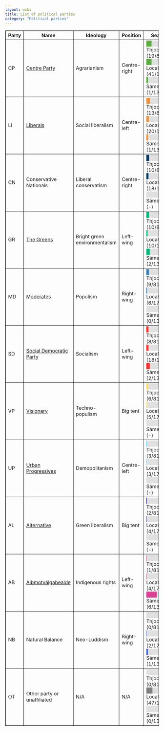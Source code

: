 ```yaml
---
layout: wiki
title: List of political parties
category: "Political parties"
---
```


<head>
    <meta charset="UTF-8">
    <meta name="viewport" content="width=device-width, initial-scale=1.0">
    <style>
        .composition-bar {
            display: flex;
            width: 100%;
            background-color: #e0e0e0;
        }
        .composition-bar div {
            height: 20px;
        }
        table {
            border-collapse: collapse; /* Combine borders */
        }
        th, td {
            border: 1px solid black; /* Set border color to black */
        }
    </style>
    <title>Political Parties</title>
</head>
<body>
<table border="1">
    <tr>
        <th>Party</th>
        <th>Name</th>
        <th>Ideology</th>
        <th>Position</th>
        <th>Seats</th>
    </tr>
    <tr>
        <td>CP</td>
        <td><a href="{{ '/about/centre' | relative_url }}">Centre Party</a></td>
        <td>Agrarianism</td>
        <td>Centre-right</td>
        <td>
            <div class="composition-bar">
                <div style="background-color:#5DAB43; width:23.46%;"></div>
            </div> Thjodting (19/81)<br>
            <div class="composition-bar">
                <div style="background-color:#5DAB43; width:23.56%;"></div>
            </div> Local (41/174)<br>
            <div class="composition-bar">
                <div style="background-color:#5DAB43; width:7.69%;"></div>
            </div> Sámedagi (1/13)
        </td>
    </tr>
    <tr>
        <td>LI</td>
        <td><a href="{{ '/about/liberals' | relative_url }}">Liberals</a></td>
        <td>Social liberalism</td>
        <td>Centre-left</td>
        <td>
            <div class="composition-bar">
                <div style="background-color:#E89445; width:16.05%;"></div>
            </div> Thjodting (13/81)<br>
            <div class="composition-bar">
                <div style="background-color:#E89445; width:11.49%;"></div>
            </div> Local (20/174)<br>
            <div class="composition-bar">
                <div style="background-color:#E89445; width:7.69%;"></div>
            </div> Sámedagi (1/13)
        </td>
    </tr>
    <tr>
        <td>CN</td>
        <td>Conservative Nationals</td>
        <td>Liberal conservatism</td>
        <td>Centre-right</td>
        <td>
            <div class="composition-bar">
                <div style="background-color:#033E68; width:12.35%;"></div>
            </div> Thjodting (10/81)<br>
            <div class="composition-bar">
                <div style="background-color:#033E68; width:10.34%;"></div>
            </div> Local (18/174)<br>
            <div class="composition-bar">
                <div style="background-color:#033E68; width:0%;"></div>
            </div> Sámedagi (-)
        </td>
    </tr>
    <tr>
        <td>GR</td>
        <td><a href="{{ '/about/greens' | relative_url }}">The Greens</a></td>
        <td>Bright green environmentalism</td>
        <td>Left-wing</td>
        <td>
            <div class="composition-bar">
                <div style="background-color:#00b878; width:12.35%;"></div>
            </div> Thjodting (10/81)<br>
            <div class="composition-bar">
                <div style="background-color:#00b878; width:5.75%;"></div>
            </div> Local (10/174)<br>
            <div class="composition-bar">
                <div style="background-color:#00b878; width:15.38%;"></div>
            </div> Sámedagi (2/13)
        </td>
    </tr>
    <tr>
        <td>MD</td>
        <td><a href="{{ '/about/moderates' | relative_url }}">Moderates</a></td>
        <td>Populism</td>
        <td>Right-wing</td>
        <td>
            <div class="composition-bar">
                <div style="background-color:#377DB4; width:11.11%;"></div>
            </div> Thjodting (9/81)<br>
            <div class="composition-bar">
                <div style="background-color:#377DB4; width:3.45%;"></div>
            </div> Local (6/174)<br>
            <div class="composition-bar">
                <div style="background-color:#377DB4; width:0%;"></div>
            </div> Sámedagi (0/13)
        </td>
    </tr>
    <tr>
        <td>SD</td>
        <td><a href="{{ '/about/social-dems' | relative_url }}">Social Democratic Party</a></td>
        <td>Socialism</td>
        <td>Left-wing</td>
        <td>
            <div class="composition-bar">
                <div style="background-color:#F7302B; width:9.88%;"></div>
            </div> Thjodting (8/81)<br>
            <div class="composition-bar">
                <div style="background-color:#F7302B; width:10.34%;"></div>
            </div> Local (18/174)<br>
            <div class="composition-bar">
                <div style="background-color:#F7302B; width:15.38%;"></div>
            </div> Sámedagi (2/13)
        </td>
    </tr>
    <tr>
        <td>VP</td>
        <td><a href="{{ '/about/visionary' | relative_url }}">Visionary</a></td>
        <td>Techno-populism</td>
        <td>Big tent</td>
        <td>
            <div class="composition-bar">
                <div style="background-color:#FADF6D; width:7.41%;"></div>
            </div> Thjodting (6/81)<br>
            <div class="composition-bar">
                <div style="background-color:#FADF6D; width:2.87%;"></div>
            </div> Local (5/174)<br>
            <div class="composition-bar">
                <div style="background-color:#FADF6D; width:0%;"></div>
            </div> Sámedagi (-)
        </td>
    </tr>
    <tr>
        <td>UP</td>
        <td><a href="{{ '/about/urban-progressives' | relative_url }}">Urban Progressives</a></td>
        <td>Demopolitanism</td>
        <td>Centre-left</td>
        <td>
            <div class="composition-bar">
                <div style="background-color:#66CCFF; width:3.70%;"></div>
            </div> Thjodting (3/81)<br>
            <div class="composition-bar">
                <div style="background-color:#66CCFF; width:1.72%;"></div>
            </div> Local (3/174)<br>
            <div class="composition-bar">
                <div style="background-color:#66CCFF; width:0%;"></div>
            </div> Sámedagi (-)
        </td>
    </tr>
    <tr>
        <td>AL</td>
        <td><a href="{{ '/about/alternative' | relative_url }}">Alternative</a></td>
        <td>Green liberalism</td>
        <td>Big tent</td>
        <td>
            <div class="composition-bar">
                <div style="background-color:#4E359F; width:2.47%;"></div>
            </div> Thjodting (2/81)<br>
            <div class="composition-bar">
                <div style="background-color:#4E359F; width:2.30%;"></div>
            </div> Local (4/174)<br>
            <div class="composition-bar">
                <div style="background-color:#4E359F; width:0%;"></div>
            </div> Sámedagi (-)
        </td>
    </tr>
    <tr>
        <td>AB</td>
        <td><a href="{{ '/about/albmotvalgabealde' | relative_url }}">Albmotválgabealde</a></td>
        <td>Indigenous rights</td>
        <td>Left-wing</td>
        <td>
            <div class="composition-bar">
                <div style="background-color:#D84193; width:1.23%;"></div>
            </div> Thjodting (1/81)<br>
            <div class="composition-bar">
                <div style="background-color:#D84193; width:2.30%;"></div>
            </div> Local (4/174)<br>
            <div class="composition-bar">
                <div style="background-color:#D84193; width:46.15%;"></div>
            </div> Sámedagi (6/13)
        </td>
    </tr>
    <tr>
        <td>NB</td>
        <td>Natural Balance</td>
        <td>Neo-Luddism</td>
        <td>Right-wing</td>
        <td>
            <div class="composition-bar">
                <div style="background-color:#4864D5; width:0%;"></div>
            </div> Thjodting (0/81)<br>
            <div class="composition-bar">
                <div style="background-color:#4864D5; width:1.15%;"></div>
            </div> Local (2/174)<br>
            <div class="composition-bar">
                <div style="background-color:#4864D5; width:7.69%;"></div>
            </div> Sámedagi (1/13)
        </td>
    </tr>
    <tr>
        <td>OT</td>
        <td>Other party or unaffiliated</td>
        <td>N/A</td>
        <td>N/A</td>
        <td>
            <div class="composition-bar">
                <div style="background-color:#808080; width:0%;"></div>
            </div> Thjodting (0/81)<br>
            <div class="composition-bar">
                <div style="background-color:#808080; width:27.01%;"></div>
            </div> Local (47/174)<br>
            <div class="composition-bar">
                <div style="background-color:#808080; width:0%;"></div>
            </div> Sámedagi (0/13)
        </td>
    </tr>
</table>
</body>
